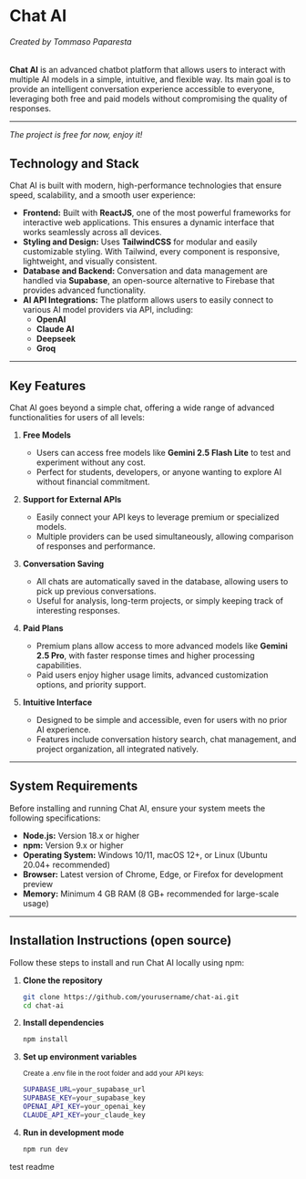 # Chat AI
###### Created by Tommaso Paparesta

**Chat AI** is an advanced chatbot platform that allows users to interact with multiple AI models in a simple, intuitive, and flexible way. Its main goal is to provide an intelligent conversation experience accessible to everyone, leveraging both free and paid models without compromising the quality of responses.  

---
_The project is free for now, enjoy it!_
## Technology and Stack
Chat AI is built with modern, high-performance technologies that ensure speed, scalability, and a smooth user experience:  

- **Frontend:** Built with **ReactJS**, one of the most powerful frameworks for interactive web applications. This ensures a dynamic interface that works seamlessly across all devices.  
- **Styling and Design:** Uses **TailwindCSS** for modular and easily customizable styling. With Tailwind, every component is responsive, lightweight, and visually consistent.  
- **Database and Backend:** Conversation and data management are handled via **Supabase**, an open-source alternative to Firebase that provides advanced functionality.  
- **AI API Integrations:** The platform allows users to easily connect to various AI model providers via API, including:
  - **OpenAI**  
  - **Claude AI**  
  - **Deepseek**  
  - **Groq**  

---

## Key Features

Chat AI goes beyond a simple chat, offering a wide range of advanced functionalities for users of all levels:

1. **Free Models**  
   - Users can access free models like **Gemini 2.5 Flash Lite** to test and experiment without any cost.  
   - Perfect for students, developers, or anyone wanting to explore AI without financial commitment.  

2. **Support for External APIs**  
   - Easily connect your API keys to leverage premium or specialized models.  
   - Multiple providers can be used simultaneously, allowing comparison of responses and performance.  

3. **Conversation Saving**  
   - All chats are automatically saved in the database, allowing users to pick up previous conversations.  
   - Useful for analysis, long-term projects, or simply keeping track of interesting responses.  

4. **Paid Plans**  
   - Premium plans allow access to more advanced models like **Gemini 2.5 Pro**, with faster response times and higher processing capabilities.  
   - Paid users enjoy higher usage limits, advanced customization options, and priority support.  

5. **Intuitive Interface**  
   - Designed to be simple and accessible, even for users with no prior AI experience.  
   - Features include conversation history search, chat management, and project organization, all integrated natively.  

---

## System Requirements

Before installing and running Chat AI, ensure your system meets the following specifications:

- **Node.js:** Version 18.x or higher  
- **npm:** Version 9.x or higher  
- **Operating System:** Windows 10/11, macOS 12+, or Linux (Ubuntu 20.04+ recommended)  
- **Browser:** Latest version of Chrome, Edge, or Firefox for development preview  
- **Memory:** Minimum 4 GB RAM (8 GB+ recommended for large-scale usage)  

---

##  Installation Instructions (open source)

Follow these steps to install and run Chat AI locally using npm:

1. **Clone the repository**
    ```bash
   git clone https://github.com/yourusername/chat-ai.git
   cd chat-ai
   ```  
  
2. **Install dependencies**
     ```bash
   npm install
   ```

3. **Set up environment variables**

    <small> Create a .env file in the root folder and add your API keys:</small>
    ```bash
    SUPABASE_URL=your_supabase_url
    SUPABASE_KEY=your_supabase_key
    OPENAI_API_KEY=your_openai_key
    CLAUDE_API_KEY=your_claude_key
    ```
4. **Run in development mode**
    ```bash
    npm run dev
    ```

test readme
